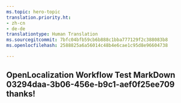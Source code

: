 ```yaml
---
ms.topic: hero-topic
translation.priority.ht:
- zh-cn
- de-de
translationtype: Human Translation
ms.sourcegitcommit: 7bfc04bfb59cb6b888c1bba777129f2c388083b8
ms.openlocfilehash: 2588825a6a56014c48b4e6cae1c95d8e96604738

---
```

## OpenLocalization Workflow Test MarkDown 03294daa-3b06-456e-b9c1-aef0f25ee709 thanks!



<!--HONumber=Jul16_HO4-->


